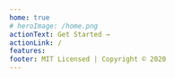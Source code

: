 ```yaml
---
home: true
# heroImage: /home.png
actionText: Get Started →
actionLink: /
features:
footer: MIT Licensed | Copyright © 2020
---
```

